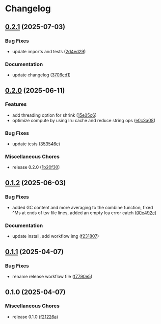 # Changelog

## [0.2.1](https://github.com/bdesanctis/bamdam/compare/v0.2.0...v0.2.1) (2025-07-03)


### Bug Fixes

* update imports and tests ([2d4ed29](https://github.com/bdesanctis/bamdam/commit/2d4ed299247211bbda4f90cc77e4173358a594c6))


### Documentation

* update changelog ([3706cd1](https://github.com/bdesanctis/bamdam/commit/3706cd170ea6a6d1a78cb7478e493a4f29de3c47))

## [0.2.0](https://github.com/bdesanctis/bamdam/compare/v0.1.2...v0.2.0) (2025-06-11)


### Features

* add threading option for shrink ([15e05c6](https://github.com/bdesanctis/bamdam/commit/15e05c6))
* optimize compute by using lru cache and reduce string ops ([e0c3a08](https://github.com/bdesanctis/bamdam/commit/e0c3a08))


### Bug Fixes

* update tests ([353546e](https://github.com/bdesanctis/bamdam/commit/353546e))


### Miscellaneous Chores

* release 0.2.0 ([1b20f30](https://github.com/bdesanctis/bamdam/commit/1b20f30f0d7c29bd4ba085851d96cbd9b7110897))

## [0.1.2](https://github.com/bdesanctis/bamdam/compare/v0.1.1...v0.1.2) (2025-06-03)


### Bug Fixes

* added GC content and more averaging to the combine function, fixed ^Ms at ends of tsv file lines, added an empty lca error catch ([00c492c](https://github.com/bdesanctis/bamdam/commit/00c492c844d3aa78e5f7552ab28334b03c9adc9d))


### Documentation

* update install, add workflow img ([f231807](https://github.com/bdesanctis/bamdam/commit/f231807ffedd807d1e4e619a21ef6843b14c3d93))

## [0.1.1](https://github.com/bdesanctis/bamdam/compare/v0.1.0...v0.1.1) (2025-04-07)


### Bug Fixes

* rename release workflow file ([f7790e5](https://github.com/bdesanctis/bamdam/commit/f7790e565bba3940f6fc3d6834685bf4b87a3273))

## 0.1.0 (2025-04-07)


### Miscellaneous Chores

* release 0.1.0 ([f21226a](https://github.com/bdesanctis/bamdam/commit/f21226a36e5aa53ac349a701994ab2002f64abd8))
